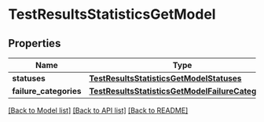 # TestResultsStatisticsGetModel


## Properties
Name | Type | Description | Notes
------------ | ------------- | ------------- | -------------
**statuses** | [**TestResultsStatisticsGetModelStatuses**](TestResultsStatisticsGetModelStatuses.md) |  | 
**failure_categories** | [**TestResultsStatisticsGetModelFailureCategories**](TestResultsStatisticsGetModelFailureCategories.md) |  | 

[[Back to Model list]](../README.md#documentation-for-models) [[Back to API list]](../README.md#documentation-for-api-endpoints) [[Back to README]](../README.md)


